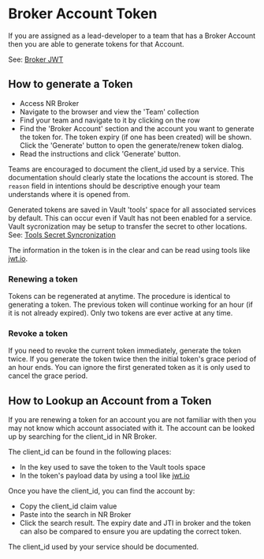 # Broker Account Token

If you are assigned as a lead-developer to a team that has a Broker Account then you are able to generate tokens for that Account.

See: [Broker JWT](/operations_jwt.md)

## How to generate a Token

* Access NR Broker
* Navigate to the browser and view the 'Team' collection
* Find your team and navigate to it by clicking on the row
* Find the 'Broker Account' section and the account you want to generate the token for. The token expiry (if one has been created) will be shown. Click the 'Generate' button to open the generate/renew token dialog.
* Read the instructions and click 'Generate' button.

Teams are encouraged to document the client_id used by a service. This documentation should clearly state the locations the account is stored. The `reason` field in intentions should be descriptive enough your team understands where it is opened from.

Generated tokens are saved in Vault 'tools' space for all associated services by default. This can occur even if Vault has not been enabled for a service. Vault sycronization may be setup to transfer the secret to other locations. See: [Tools Secret Syncronization](/operations_secret_sync.md)

The information in the token is in the clear and can be read using tools like [jwt.io](https://jwt.io).

### Renewing a token

Tokens can be regenerated at anytime. The procedure is identical to generating a token. The previous token will continue working for an hour (if it is not already expired). Only two tokens are ever active at any time.

### Revoke a token

If you need to revoke the current token immediately, generate the token twice. If you generate the token twice then the initial token's grace period of an hour ends. You can ignore the first generated token as it is only used to cancel the grace period.

## How to Lookup an Account from a Token

If you are renewing a token for an account you are not familiar with then you may not know which account associated with it. The account can be looked up by searching for the client_id in NR Broker.

The client_id can be found in the following places:

* In the key used to save the token to the Vault tools space
* In the token's payload data by using a tool like [jwt.io](https://jwt.io)

Once you have the client_id, you can find the account by:

* Copy the client_id claim value
* Paste into the search in NR Broker
* Click the search result. The expiry date and JTI in broker and the token can also be compared to ensure you are updating the correct token.

The client_id used by your service should be documented.
